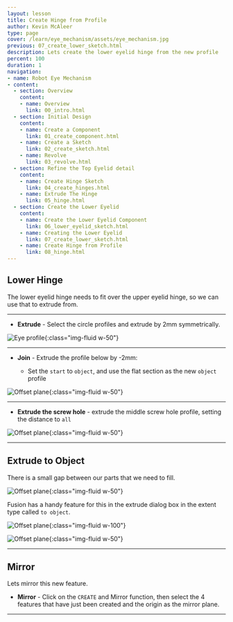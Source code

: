 ```yaml
---
layout: lesson
title: Create Hinge from Profile
author: Kevin McAleer
type: page
cover: /learn/eye_mechanism/assets/eye_mechanism.jpg
previous: 07_create_lower_sketch.html
description: Lets create the lower eyelid hinge from the new profile
percent: 100
duration: 1
navigation:
- name: Robot Eye Mechanism
- content:
  - section: Overview
    content:
    - name: Overview
      link: 00_intro.html
  - section: Initial Design
    content:
    - name: Create a Component
      link: 01_create_component.html
    - name: Create a Sketch
      link: 02_create_sketch.html
    - name: Revolve
      link: 03_revolve.html
  - section: Refine the Top Eyelid detail
    content:
    - name: Create Hinge Sketch
      link: 04_create_hinges.html
    - name: Extrude The Hinge
      link: 05_hinge.html
  - section: Create the Lower Eyelid
    content:
    - name: Create the Lower Eyelid Component
      link: 06_lower_eyelid_sketch.html
    - name: Creating the Lower Eyelid
      link: 07_create_lower_sketch.html
    - name: Create Hinge from Profile
      link: 08_hinge.html
---
```



## Lower Hinge

The lower eyelid hinge needs to fit over the upper eyelid hinge, so we can use that to extrude from.

---

* **Extrude** - Select the circle profiles and extrude by 2mm symmetrically.

![Eye profile](assets/eye52.jpg){:class="img-fluid w-50"}

---

* **Join** - Extrude the profile below by -2mm:
  
  * Set the `start` to `object`, and use the flat section as the new `object` profile

![Offset plane](assets/eye53.jpg){:class="img-fluid w-50"}

---

* **Extrude the screw hole** - extrude the middle screw hole profile, setting the distance to `all`

![Offset plane](assets/eye54.jpg){:class="img-fluid w-50"}

---

## Extrude to Object

There is a small gap between our parts that we need to fill.

![Offset plane](assets/eye55.jpg){:class="img-fluid w-50"}

Fusion has a handy feature for this in the extrude dialog box in the extent type called `to object`.

![Offset plane](assets/eye56.jpg){:class="img-fluid w-100"}

![Offset plane](assets/eye57.jpg){:class="img-fluid w-50"}

---

## Mirror

Lets mirror this new feature.

* **Mirror** - Click on the `CREATE` and Mirror function, then select the 4 features that have just been created and the origin as the mirror plane.

---
